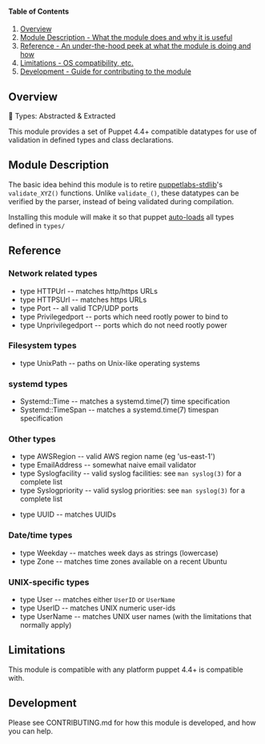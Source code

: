#### Table of Contents

1. [Overview](#overview)
2. [Module Description - What the module does and why it is useful](#module-description)
5. [Reference - An under-the-hood peek at what the module is doing and how](#reference)
5. [Limitations - OS compatibility, etc.](#limitations)
6. [Development - Guide for contributing to the module](#development)

## Overview

:tea: Types: Abstracted & Extracted

This module provides a set of Puppet 4.4+ compatible datatypes for use of validation in defined types and class declarations.

## Module Description

The basic idea behind this module is to retire [puppetlabs-stdlib](https://forge.puppet.com/puppetlabs/stdlib)'s `validate_XYZ()` functions. Unlike `validate_()`, these datatypes can be verified by the parser, instead of being validated during compilation.

Installing this module will make it so that puppet [auto-loads](https://docs.puppet.com/puppet/4.4/reference/release_notes.html#type-aliases) all types defined in `types/`

## Reference

### Network related types

* type HTTPUrl -- matches http/https URLs
* type HTTPSUrl -- matches https URLs
* type Port -- all valid TCP/UDP ports
* type Privilegedport  -- ports which need rootly power to bind to
* type Unprivilegedport  -- ports which do not need rootly power

### Filesystem types

* type UnixPath  -- paths on Unix-like operating systems

### systemd types

+ Systemd::Time -- matches a systemd.time(7) time specification
+ Systemd::TimeSpan -- matches a systemd.time(7) timespan specification

### Other types

* type AWSRegion -- valid AWS region name (eg 'us-east-1')
* type EmailAddress -- somewhat naive email validator
* type Syslogfacility -- valid syslog facilities: see `man syslog(3)` for a complete list
* type Syslogpriority -- valid syslog priorities: see `man syslog(3)` for a complete list
+ type UUID -- matches UUIDs

### Date/time types

+ type Weekday -- matches week days as strings (lowercase)
+ type Zone -- matches time zones available on a recent Ubuntu

### UNIX-specific types

+ type User -- matches either `UserID` or `UserName`
+ type UserID -- matches UNIX numeric user-ids
+ type UserName -- matches UNIX user names (with the limitations that normally
  apply)

## Limitations

This module is compatible with any platform puppet 4.4+ is compatible with.

## Development

Please see CONTRIBUTING.md for how this module is developed, and how you can help.
